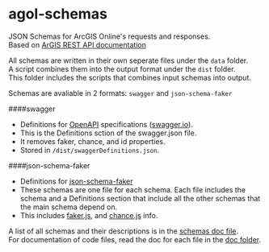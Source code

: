 # agol-schemas

JSON Schemas for ArcGIS Online's requests and responses.  
Based on [ArGIS REST API documentation](http://resources.arcgis.com/en/help/arcgis-rest-api/)  

All schemas are written in their own seperate files under the `data` folder.  
A script combines them into the output format under the `dist` folder.  
This folder includes the scripts that combines input schemas into output.  

Schemas are avaliable in 2 formats: `swagger` and `json-schema-faker`  

####swagger  
- Definitions for [OpenAPI](https://openapis.org/) specifications ([swagger.io](http://swagger.io/specification/)).  
- This is the Definitions sction of the swagger.json file.  
- It removes faker, chance, and id properties.  
- Stored in `/dist/swaggerDefinitions.json`.  

####json-schema-faker  
- Definitions for [json-schema-faker](https://github.com/json-schema-faker/json-schema-faker)  
- These schemas are one file for each schema. Each file includes the schema and a Definitions section that include all the other schemas that the main schema depend on.  
- This includes [faker.js](https://github.com/Marak/faker.js), and [chance.js](https://github.com/victorquinn/chancejs) info.  

A list of all schemas and their descriptions is in the [schemas doc file](/doc/schemas.md).  
For documentation of code files, read the doc for each file in the [doc folder](/doc/).  
